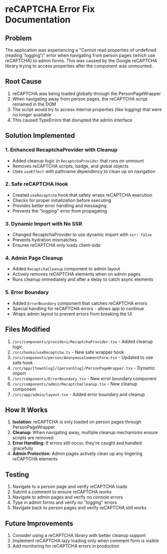 # reCAPTCHA Error Fix Documentation

## Problem
The application was experiencing a "Cannot read properties of undefined (reading 'logging')" error when navigating from person pages (which use reCAPTCHA) to admin forms. This was caused by the Google reCAPTCHA library trying to access properties after the component was unmounted.

## Root Cause
1. reCAPTCHA was being loaded globally through the PersonPageWrapper
2. When navigating away from person pages, the reCAPTCHA script remained in the DOM
3. The script would try to access internal properties (like logging) that were no longer available
4. This caused TypeErrors that disrupted the admin interface

## Solution Implemented

### 1. Enhanced RecaptchaProvider with Cleanup
- Added cleanup logic in `RecaptchaProvider` that runs on unmount
- Removes reCAPTCHA scripts, badge, and global objects
- Uses `useEffect` with pathname dependency to clean up on navigation

### 2. Safe reCAPTCHA Hook
- Created `useRecaptcha` hook that safely wraps reCAPTCHA execution
- Checks for proper initialization before executing
- Provides better error handling and messaging
- Prevents the "logging" error from propagating

### 3. Dynamic Import with No SSR
- Changed RecaptchaProvider to use dynamic import with `ssr: false`
- Prevents hydration mismatches
- Ensures reCAPTCHA only loads client-side

### 4. Admin Page Cleanup
- Added `RecaptchaCleanup` component to admin layout
- Actively removes reCAPTCHA elements when on admin pages
- Runs cleanup immediately and after a delay to catch async elements

### 5. Error Boundary
- Added `ErrorBoundary` component that catches reCAPTCHA errors
- Special handling for reCAPTCHA errors - allows app to continue
- Wraps admin layout to prevent errors from breaking the UI

## Files Modified

1. `/src/components/providers/RecaptchaProvider.tsx` - Added cleanup logic
2. `/src/hooks/useRecaptcha.ts` - New safe wrapper hook
3. `/src/components/person/AnonymousCommentForm.tsx` - Updated to use safe hook
4. `/src/app/[townSlug]/[personSlug]/PersonPageWrapper.tsx` - Dynamic import
5. `/src/components/ErrorBoundary.tsx` - New error boundary component
6. `/src/components/admin/RecaptchaCleanup.tsx` - New cleanup component
7. `/src/app/admin/layout.tsx` - Added error boundary and cleanup

## How It Works

1. **Isolation**: reCAPTCHA is only loaded on person pages through PersonPageWrapper
2. **Cleanup**: When navigating away, multiple cleanup mechanisms ensure scripts are removed
3. **Error Handling**: If errors still occur, they're caught and handled gracefully
4. **Admin Protection**: Admin pages actively clean up any lingering reCAPTCHA elements

## Testing

1. Navigate to a person page and verify reCAPTCHA loads
2. Submit a comment to ensure reCAPTCHA works
3. Navigate to admin pages and verify no console errors
4. Type in admin forms and verify no "logging" errors
5. Navigate back to person pages and verify reCAPTCHA still works

## Future Improvements

1. Consider using a reCAPTCHA library with better cleanup support
2. Implement reCAPTCHA lazy loading only when comment form is visible
3. Add monitoring for reCAPTCHA errors in production